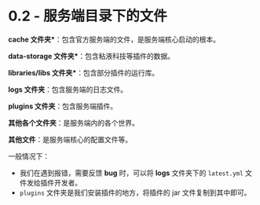 # 0.2 - 服务端目录下的文件

**cache 文件夹\***：包含官方服务端的文件，是服务端核心启动的根本。

**data-storage 文件夹\***：包含粘液科技等插件的数据。

**libraries/libs 文件夹\***：包含部分插件的运行库。

**logs 文件夹**：包含服务端的日志文件。

**plugins 文件夹**：包含服务端插件。

**其他各个文件夹**：是服务端内的各个世界。

**其他文件**：是服务端核心的配置文件等。

一般情况下：

* 我们在遇到报错，需要反馈 **bug** 时，可以将 **logs** 文件夹下的 `latest.yml` 文件发给插件开发者。
* `plugins` 文件夹是我们安装插件的地方，将插件的 jar 文件复制到其中即可。
